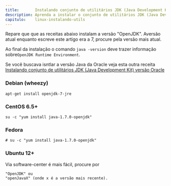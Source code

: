 ```yaml
---
title:       Instalando conjunto de utilitários JDK (Java Development Kit)
description: Aprenda a instalar o conjunto de utilitários JDK (Java Development Kit)
capitulo:    linux-instalando-utils
---
```


Repare que que as receitas abaixo instalam a versão "OpenJDK".  Aversão atual enquanto escreve este artigo era a 7,
procure pela versão mais atual.

Ao final da instalação o comando `java -version` deve trazer informação sobre`OpenJDK Runtime Environment`.

Se você buscava isntlar a versão Java da Oracle veja esta outra receita
[Instalando conjunto de utilitários JDK (Java Development Kit) versão Oracle](/linux/instalando-java-oracle/)

### Debian (wheezy)

	apt-get install openjdk-7-jre


### CentOS 6.5+

    su -c "yum install java-1.7.0-openjdk"


### Fedora


	# su -c "yum install java-1.7.0-openjdk"


### Ubuntu 12+

Via software-center é mais fácil, procure por

	"OpenJDK" ou
	"openJavaX" (onde x é a versão mais recente).
